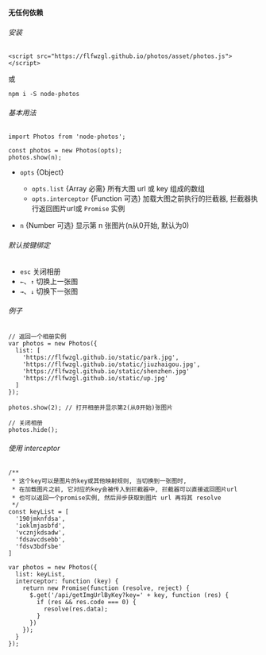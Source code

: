**无任何依赖**

###### 安装

```
<script src="https://flfwzgl.github.io/photos/asset/photos.js"></script>
```
或
```
npm i -S node-photos
```

###### 基本用法
```
import Photos from 'node-photos';

const photos = new Photos(opts);
photos.show(n);
```

* `opts` {Object}
  * `opts.list` {Array 必需} 所有大图 url 或 key 组成的数组
  * `opts.interceptor` {Function 可选} 加载大图之前执行的拦截器, 拦截器执行返回图片url或 `Promise` 实例

* `n` {Number 可选} 显示第 n 张图片(n从0开始, 默认为0)


###### 默认按键绑定
* `esc` 关闭相册
* `←`、`↑` 切换上一张图
* `→`、`↓` 切换下一张图


###### 例子
```
// 返回一个相册实例
var photos = new Photos({
  list: [
    'https://flfwzgl.github.io/static/park.jpg',
    'https://flfwzgl.github.io/static/jiuzhaigou.jpg',
    'https://flfwzgl.github.io/static/shenzhen.jpg'
    'https://flfwzgl.github.io/static/up.jpg'
  ]
});

photos.show(2); // 打开相册并显示第2(从0开始)张图片

// 关闭相册
photos.hide();
```


###### 使用 interceptor
```
/**
 * 这个key可以是图片的key或其他映射规则, 当切换到一张图时,
 * 在加载图片之前, 它对应的key会被传入到拦截器中, 拦截器可以直接返回图片url
 * 也可以返回一个promise实例, 然后异步获取到图片 url 再将其 resolve 
 */
const keyList = [
  '190jmknfdsa',
  'ioklmjasbfd',
  'vcznjkdsadw',
  'fdsavcdsebb',
  'fdsv3bdfsbe'
]

var photos = new Photos({
  list: keyList,
  interceptor: function (key) {
    return new Promise(function (resolve, reject) {
      $.get('/api/getImgUrlByKey?key=' + key, function (res) {
        if (res && res.code === 0) {
          resolve(res.data);
        }
      })
    });
  }
});
```




